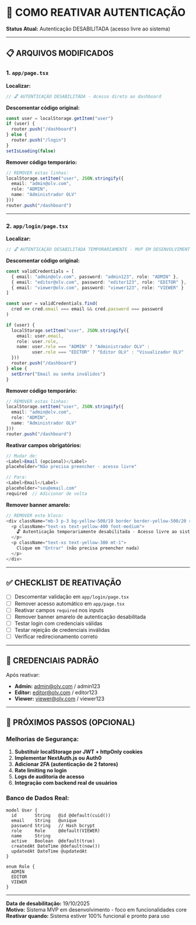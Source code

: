 # 🔐 COMO REATIVAR AUTENTICAÇÃO

**Status Atual:** Autenticação DESABILITADA (acesso livre ao sistema)

---

## 📋 ARQUIVOS MODIFICADOS

### 1. `app/page.tsx`
**Localizar:**
```typescript
// 🔓 AUTENTICAÇÃO DESABILITADA - Acesso direto ao dashboard
```

**Descomentar código original:**
```typescript
const user = localStorage.getItem("user")
if (user) {
  router.push("/dashboard")
} else {
  router.push("/login")
}
setIsLoading(false)
```

**Remover código temporário:**
```typescript
// REMOVER estas linhas:
localStorage.setItem("user", JSON.stringify({
  email: "admin@olv.com",
  role: "ADMIN",
  name: "Administrador OLV"
}))
router.push("/dashboard")
```

---

### 2. `app/login/page.tsx`
**Localizar:**
```typescript
// 🔓 AUTENTICAÇÃO DESABILITADA TEMPORARIAMENTE - MVP EM DESENVOLVIMENTO
```

**Descomentar código original:**
```typescript
const validCredentials = [
  { email: "admin@olv.com", password: "admin123", role: "ADMIN" },
  { email: "editor@olv.com", password: "editor123", role: "EDITOR" },
  { email: "viewer@olv.com", password: "viewer123", role: "VIEWER" }
]

const user = validCredentials.find(
  cred => cred.email === email && cred.password === password
)

if (user) {
  localStorage.setItem("user", JSON.stringify({
    email: user.email,
    role: user.role,
    name: user.role === "ADMIN" ? "Administrador OLV" : 
          user.role === "EDITOR" ? "Editor OLV" : "Visualizador OLV"
  }))
  router.push("/dashboard")
} else {
  setError("Email ou senha inválidos")
}
```

**Remover código temporário:**
```typescript
// REMOVER estas linhas:
localStorage.setItem("user", JSON.stringify({
  email: "admin@olv.com",
  role: "ADMIN",
  name: "Administrador OLV"
}))
router.push("/dashboard")
```

**Reativar campos obrigatórios:**
```typescript
// Mudar de:
<Label>Email (opcional)</Label>
placeholder="Não precisa preencher - acesso livre"

// Para:
<Label>Email</Label>
placeholder="seu@email.com"
required  // Adicionar de volta
```

**Remover banner amarelo:**
```typescript
// REMOVER este bloco:
<div className="mb-3 p-3 bg-yellow-500/10 border border-yellow-500/20 rounded-lg">
  <p className="text-xs text-yellow-400 font-medium">
    🔓 Autenticação temporariamente desabilitada - Acesso livre ao sistema
  </p>
  <p className="text-xs text-yellow-300 mt-1">
    Clique em "Entrar" (não precisa preencher nada)
  </p>
</div>
```

---

## ✅ CHECKLIST DE REATIVAÇÃO

- [ ] Descomentar validação em `app/login/page.tsx`
- [ ] Remover acesso automático em `app/page.tsx`
- [ ] Reativar campos `required` nos inputs
- [ ] Remover banner amarelo de autenticação desabilitada
- [ ] Testar login com credenciais válidas
- [ ] Testar rejeição de credenciais inválidas
- [ ] Verificar redirecionamento correto

---

## 🔑 CREDENCIAIS PADRÃO

Após reativar:
- **Admin:** admin@olv.com / admin123
- **Editor:** editor@olv.com / editor123
- **Viewer:** viewer@olv.com / viewer123

---

## 🚀 PRÓXIMOS PASSOS (OPCIONAL)

### Melhorias de Segurança:
1. **Substituir localStorage por JWT + httpOnly cookies**
2. **Implementar NextAuth.js ou Auth0**
3. **Adicionar 2FA (autenticação de 2 fatores)**
4. **Rate limiting no login**
5. **Logs de auditoria de acesso**
6. **Integração com backend real de usuários**

### Banco de Dados Real:
```prisma
model User {
  id       String   @id @default(cuid())
  email    String   @unique
  password String   // Hash bcrypt
  role     Role     @default(VIEWER)
  name     String
  active   Boolean  @default(true)
  createdAt DateTime @default(now())
  updatedAt DateTime @updatedAt
}

enum Role {
  ADMIN
  EDITOR
  VIEWER
}
```

---

**Data de desabilitação:** 19/10/2025  
**Motivo:** Sistema MVP em desenvolvimento - foco em funcionalidades core  
**Reativar quando:** Sistema estiver 100% funcional e pronto para uso

